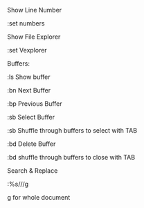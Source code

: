 Show Line Number

:set numbers


Show File Explorer

:set Vexplorer


Buffers:

:ls     Show buffer

:bn     Next Buffer

:bp     Previous Buffer

:sb     Select Buffer

  :sb <TAB>   Shuffle through buffers to select with TAB
  
:bd     Delete Buffer

  :bd <TAB>   shuffle through buffers to close with TAB
  
  
Search & Replace

:%s/<SEARCHSTRING>/<REPLACESTRING>/g

g for whole document
